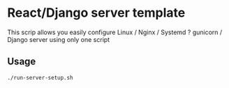 # React/Django server template

This scrip allows you easily configure Linux / Nginx / Systemd ? gunicorn / Django server using only one script

## Usage

```
./run-server-setup.sh
```